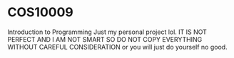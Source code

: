 # COS10009
Introduction to Programming 
Just my personal project lol. IT IS NOT PERFECT AND I AM NOT SMART SO DO NOT COPY EVERYTHING WITHOUT CAREFUL CONSIDERATION or you will just do yourself no good. 
